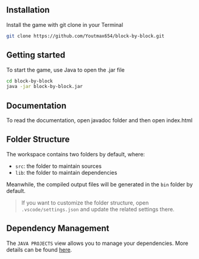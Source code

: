 ## Installation

Install the game with git clone in your Terminal

```bash
git clone https://github.com/Youtmax654/block-by-block.git
```

## Getting started

To start the game, use Java to open the .jar file

```bash
cd block-by-block
java -jar block-by-block.jar
```

## Documentation

To read the documentation, open javadoc folder and then open index.html

## Folder Structure

The workspace contains two folders by default, where:

- `src`: the folder to maintain sources
- `lib`: the folder to maintain dependencies

Meanwhile, the compiled output files will be generated in the `bin` folder by default.

> If you want to customize the folder structure, open `.vscode/settings.json` and update the related settings there.

## Dependency Management

The `JAVA PROJECTS` view allows you to manage your dependencies. More details can be found [here](https://github.com/microsoft/vscode-java-dependency#manage-dependencies).
